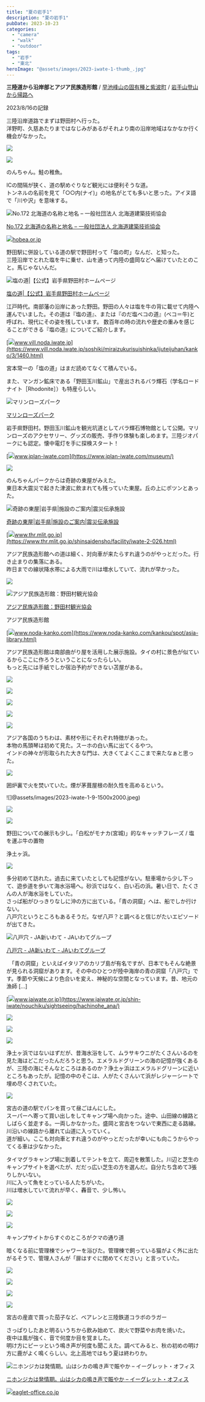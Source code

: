 ```yaml
---
title: "夏の岩手1"
description: "夏の岩手1"
pubDate: 2023-10-23
categories: 
  - "camera"
  - "walk"
  - "outdoor"
tags: 
  - "岩手"
  - "東北"
heroImage: "@assets/images/2023-iwate-1-thumb_.jpg"
---
```


**三陸道から沿岸部とアジア民族造形館** / [早池峰山の固有種と紫波町](https://riemats.com/2023-iwate-2/) / [岩手山登山から帰路へ](https://riemats.com/2023-iwate-3/)

2023/8/16の記録

三陸沿岸道路でまずは野田村へ行った。  
洋野町、久慈あたりまではなじみがあるがそれより南の沿岸地域はなかなか行く機会がなかった。

![](@assets/images/2023-iwate-1-1-1500x2000.jpeg)

![](@assets/images/2023-iwate-1-2-1500x2000.jpeg)

のんちゃん。鮭の稚魚。

ICの間隔が狭く、道の駅めぐりなど観光には便利そうな道。  
トンネルの名前を見て「○○内(ナイ)」の地名がとても多いと思った。アイヌ語で「川や沢」を意味する。

![No.172 北海道の名称と地名 – 一般社団法人 北海道建築技術協会](https://capture.heartrails.com/382x200?https://hobea.or.jp/gallery/j-walk/no-172-%E5%8C%97%E6%B5%B7%E9%81%93%E3%81%AE%E5%90%8D%E7%A7%B0%E3%81%A8%E5%9C%B0%E5%90%8D/)

[No.172 北海道の名称と地名 – 一般社団法人 北海道建築技術協会](https://hobea.or.jp/gallery/j-walk/no-172-%E5%8C%97%E6%B5%B7%E9%81%93%E3%81%AE%E5%90%8D%E7%A7%B0%E3%81%A8%E5%9C%B0%E5%90%8D/)

[![](https://www.google.com/s2/favicons?domain=https://hobea.or.jp/gallery/j-walk/no-172-%E5%8C%97%E6%B5%B7%E9%81%93%E3%81%AE%E5%90%8D%E7%A7%B0%E3%81%A8%E5%9C%B0%E5%90%8D/)hobea.or.jp](https://hobea.or.jp/gallery/j-walk/no-172-%E5%8C%97%E6%B5%B7%E9%81%93%E3%81%AE%E5%90%8D%E7%A7%B0%E3%81%A8%E5%9C%B0%E5%90%8D/)

野田駅に併設している道の駅で野田村って「塩の町」なんだ、と知った。  
三陸沿岸でとれた塩を牛に乗せ、山を通って内陸の盛岡などへ届けていたとのこと。馬じゃないんだ。

![塩の道|【公式】岩手県野田村ホームページ](@assets/images/r4toeiposter.png)

[塩の道|【公式】岩手県野田村ホームページ](https://www.vill.noda.iwate.jp/soshiki/miraizukurisuishinka/ijuteijuhan/kanko/3/1460.html)

江戸時代。南部藩の沿岸にあった野田。野田の人々は塩を牛の背に載せて内陸へ運んでいました。その道は『塩の道』、または『のだ塩ベコの道』(ベコ＝牛)と呼ばれ、現代にその姿を残しています。 数百年の時の流れや歴史の重みを感じることができる『塩の道』についてご紹介します。

[![](https://www.google.com/s2/favicons?domain=https://www.vill.noda.iwate.jp/soshiki/miraizukurisuishinka/ijuteijuhan/kanko/3/1460.html)www.vill.noda.iwate.jp](https://www.vill.noda.iwate.jp/soshiki/miraizukurisuishinka/ijuteijuhan/kanko/3/1460.html)

宮本常一の「塩の道」はまだ読めてなくて積んでいる。

また、マンガン鉱床である「野田玉川鉱山」で産出されるバラ輝石（学名ロードナイト［Rhodonite］）も特産らしい。

![マリンローズパーク](@assets/images/image.jpg)

[マリンローズパーク](https://www.jplan-iwate.com/museum/)

岩手県野田村。野田玉川鉱山を観光坑道としてバラ輝石博物館として公開。マリンローズのアクセサリー、グッズの販売、手作り体験も楽しめます。三陸ジオパークにも認定。懐中電灯を手に探検スタート！

[![](https://www.google.com/s2/favicons?domain=https://www.jplan-iwate.com/museum/)www.jplan-iwate.com](https://www.jplan-iwate.com/museum/)

![](@assets/images/2023-iwate-1-3-1500x2000.jpeg)

のんちゃんパークからは奇跡の東屋がみえた。  
東日本大震災で起きた津波に飲まれても残っていた東屋。丘の上にポツンとあった。

![奇跡の東屋|岩手県|施設のご案内|震災伝承施設](https://capture.heartrails.com/382x200?https://www.thr.mlit.go.jp/shinsaidensho/facility/iwate-2-026.html)

[奇跡の東屋|岩手県|施設のご案内|震災伝承施設](https://www.thr.mlit.go.jp/shinsaidensho/facility/iwate-2-026.html)

[![](https://www.google.com/s2/favicons?domain=https://www.thr.mlit.go.jp/shinsaidensho/facility/iwate-2-026.html)www.thr.mlit.go.jp](https://www.thr.mlit.go.jp/shinsaidensho/facility/iwate-2-026.html)

アジア民族造形館への道は細く、対向車が来たらすれ違うのがやっとだった。行き止まりの集落にある。  
昨日までの線状降水帯による大雨で川は増水していて、流れが早かった。

![](@assets/images/2023-iwate-1-4-1500x2000.jpeg)

![アジア民族造形館：野田村観光協会](@assets/images/ajia3.jpg)

[アジア民族造形館：野田村観光協会](https://www.noda-kanko.com/kankou/spot/asia-library.html)

アジア民族造形館

[![](https://www.google.com/s2/favicons?domain=https://www.noda-kanko.com/kankou/spot/asia-library.html)www.noda-kanko.com](https://www.noda-kanko.com/kankou/spot/asia-library.html)

アジア民族造形館は南部曲がり屋を活用した展示施設。タイの村に景色が似ているからここに作ろうということになったらしい。  
もっと先には手紙でしか宿泊予約ができない苫屋がある。

![](@assets/images/2023-iwate-1-13.jpeg)

![](@assets/images/2023-iwate-1-8-2000x1500.jpeg)

![](@assets/images/2023-iwate-1-5-1500x2000.jpeg)

![](@assets/images/2023-iwate-1-6-1500x2000.jpeg)

![](@assets/images/2023-iwate-1-7-1500x2000.jpg)

アジア各国のうちわは、素材や形にそれぞれ特徴があった。  
本物の馬頭琴は初めて見た。スーホの白い馬に出てくるやつ。  
インドの神々が形取られた大きな門は、大きくてよくここまで来たなぁと思った。

![](@assets/images/2023-iwate-1-11-2000x1499.jpg)

囲炉裏で火を焚いていた。煙が茅葺屋根の耐久性を高めるという。

![]@assets/images/2023-iwate-1-9-1500x2000.jpeg)

![](@assets/images/2023-iwate-1-10-1500x2000.jpeg)

![](@assets/images/2023-iwate-1-12-1500x2000.jpeg)

野田についての展示も少し。「白松がモナカ(宮城)」的なキャッチフレーズ / 塩を運ぶ牛の置物

浄土ヶ浜。

![](@assets/images/2023-iwate-1-14-1333x2000.jpg)

多分初めて訪れた。過去に来ていたとしても記憶がない。駐車場から少し下って、遊歩道を歩いて海水浴場へ。砂浜ではなく、白い石の浜。暑い日で、たくさんの人が海水浴をしていた。  
さっぱ船がひっきりなしに沖の方に出ている。「青の洞窟」へは、船でしか行けない。  
八戸穴というところもあるそうだ。なぜ八戸？と調べると信じがたいエピソードが出てきた。

![八戸穴 - JA新いわて - JAいわてグループ](https://capture.heartrails.com/382x200?https://www.jaiwate.or.jp/shin-iwate/nouchiku/sightseeing/hachinohe_ana/)

[八戸穴 - JA新いわて - JAいわてグループ](https://www.jaiwate.or.jp/shin-iwate/nouchiku/sightseeing/hachinohe_ana/)

　「青の洞窟」といえばイタリアのカリブ島が有名ですが、日本でもそんな絶景が見られる洞窟があります。その中のひとつが陸中海岸の青の洞窟「八戸穴」です。季節や天候により色合いを変え、神秘的な空間となっています。昔、地元の漁師 \[…\]

[![](https://www.google.com/s2/favicons?domain=https://www.jaiwate.or.jp/shin-iwate/nouchiku/sightseeing/hachinohe_ana/)www.jaiwate.or.jp](https://www.jaiwate.or.jp/shin-iwate/nouchiku/sightseeing/hachinohe_ana/)

![](@assets/images/2023-iwate-1-15-2000x1333.jpg)

![](@assets/images/2023-iwate-1-16-2000x1333.jpg)

![](@assets/images/2023-iwate-1-17-2000x1334.jpg)

浄土ヶ浜ではないはずだが、昔海水浴をして、ムラサキウニがたくさんいるのを見た海はどこだったんだろうと思う。エメラルドグリーンの海の記憶が強くあるが、三陸の海にそんなところはあるのか？浄土ヶ浜はエメラルドグリーンに近いところもあったが。記憶の中のそこは、人がたくさんいて浜がレジャーシートで埋め尽くされていた。

![](@assets/images/2023-iwate-1-18-2000x2000.jpg)

宮古の道の駅でパンを買って昼ごはんにした。  
スーパーへ寄って買い出しをしてキャンプ場へ向かった。途中、山田線の線路としばらく並走する。一両しかなかった。盛岡と宮古をつないで東西に走る路線。川沿いの線路から離れて山道に入っていく。  
道が細い。ここも対向車とすれ違うのがやっとだったが幸いにも向こうからやってくる車は少なかった。

タイマグラキャンプ場に到着してテントを立て、周辺を散策した。川辺と芝生のキャンプサイトを選べたが、だだっ広い芝生の方を選んだ。自分たち含めて3張りしかいない。  
川に入って魚をとっている人たちがいた。  
川は増水していて流れが早く、轟音で、少し怖い。

![](@assets/images/2023-iwate-1-20-1334x2000.jpg)

![](@assets/images/2023-iwate-1-21-1332x2000.jpg)

![](@assets/images/2023-iwate-1-19-1500x2000.jpeg)

キャンプサイトからすぐのところがクマの通り道

暗くなる前に管理棟でシャワーを浴びた。管理棟で飼っている猫がよく外に出たがるそうで、管理人さんが「扉はすぐに閉めてください」と言っていた。

![](@assets/images/2023-iwate-1-22-1333x2000.jpg)

![](@assets/images/2023-iwate-1-23-1500x2000.jpeg)

![](@assets/images/2023-iwate-1-24-1500x2000.jpeg)

![](@assets/images/2023-iwate-1-25-1500x2000.jpeg)

宮古の産直で買った茄子など、ベアレンと三陸鉄道コラボのラガー

さっぱりしたあと明るいうちから飲み始めて、炭火で野菜やお肉を焼いた。  
夜中は風が強く、音で何度か目を覚ました。  
明け方にピーッという鳴き声が何度も聞こえた。調べてみると、秋の初めの明け方に鹿がよく鳴くらしい。北上高地ではもう夏は終わりか。

![ニホンジカは発情期。山はシカの鳴き声で賑やか – イーグレット・オフィス](https://capture.heartrails.com/382x200?https://eaglet-office.co.jp/ibuki-letter/1130)

[ニホンジカは発情期。山はシカの鳴き声で賑やか – イーグレット・オフィス](https://eaglet-office.co.jp/ibuki-letter/1130)

[![](https://www.google.com/s2/favicons?domain=https://eaglet-office.co.jp/ibuki-letter/1130)eaglet-office.co.jp](https://eaglet-office.co.jp/ibuki-letter/1130)
